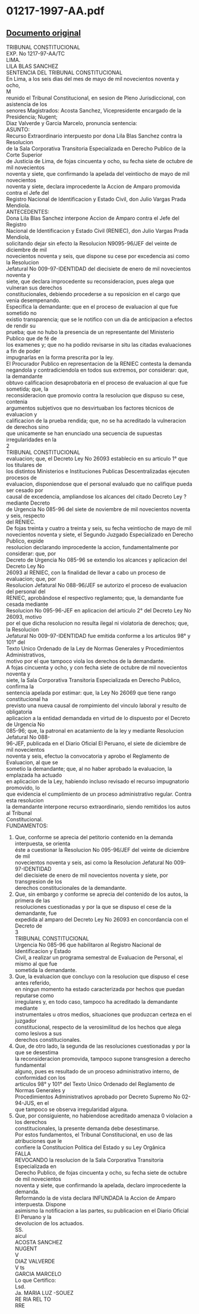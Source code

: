 
01217-1997-AA.pdf
=================
  
[Documento original](https://tc.gob.pe/jurisprudencia/1998/01217-1997-AA.pdf)  
---  
TRIBUNAL CONSTITUCIONAL  
EXP. No 1217-97-AA/TC  
LIMA.  
LILA BLAS SANCHEZ  
SENTENCIA DEL TRIBUNAL CONSTITUCIONAL  
En Lima, a los seis dias del mes de mayo de mil novecientos noventa y ocho,  
M  
reunido el Tribunal Constitucional, en sesion de Pleno Jurisdiccional, con asistencia de los  
senores Magistrados: Acosta Sanchez, Vicepresidente encargado de la Presidencia; Nugent;  
Diaz Valverde y Garcia Marcelo, pronuncia sentencia:  
ASUNTO:  
Recurso Extraordinario interpuesto por dona Lila Blas Sanchez contra la Resolucion  
de la Sala Corporativa Transitoria Especializada en Derecho Publico de la Corte Superior  
de Justicia de Lima, de fojas cincuenta y ocho, su fecha siete de octubre de mil novecientos  
noventa y siete, que confirmando la apelada del veintiocho de mayo de mil novecientos  
noventa y siete, declara improcedente la Accion de Amparo promovida contra el Jefe del  
Registro Nacional de Identificacion y Estado Civil, don Julio Vargas Prada Mendiola.  
ANTECEDENTES:  
Dona Lila Blas Sanchez interpone Accion de Amparo contra el Jefe del Registro  
Nacional de Identificacion y Estado Civil (RENIEC), don Julio Vargas Prada Mendiola,  
solicitando dejar sin efecto la Resolucion N9095-96/JEF del veinte de diciembre de mil  
novecientos noventa y seis, que dispone su cese por excedencia asi como la Resolucion  
Jefatural No 009-97-IDENTIDAD del diecisiete de enero de mil novecientos noventa y  
siete, que declara improcedente su reconsideracion, pues alega que vulneran sus derechos  
constitucionales, debiendo procederse a su reposicion en el cargo que venia desempenando.  
Especifica la demandante: que en el proceso de evaluacion al que fue sometido no  
existio transparencia; que se le notifico con un dia de anticipacion a efectos de rendir su  
prueba; que no hubo la presencia de un representante del Ministerio Publico que de fé de  
los examenes y; que no ha podido revisarse in situ las citadas evaluaciones a fin de poder  
impugnarlas en la forma prescrita por la ley.  
El Procurador Publico en representacion de la RENIEC contesta la demanda  
negandola y contradiciendola en todos sus extremos, por considerar: que, la demandante  
obtuvo calificacion desaprobatoria en el proceso de evaluacion al que fue sometida; que, la  
reconsideracion que promovio contra la resolucion que dispuso su cese, contenia  
argumentos subjetivos que no desvirtuaban los factores técnicos de evaluacion y  
calificacion de la prueba rendida; que, no se ha acreditado la vulneracion de derechos sino  
que unicamente se han enunciado una secuencia de supuestas irregularidades en la  
2  
TRIBUNAL CONSTITUCIONAL  
evaluacion; que, el Decreto Ley No 26093 establecio en su articulo 1° que los titulares de  
los distintos Ministerios e Instituciones Publicas Descentralizadas ejecuten procesos de  
evaluacion, disponiendose que el personal evaluado que no califique pueda ser cesado por  
causal de excedencia, ampliandose los alcances del citado Decreto Ley ? mediante Decreto  
de Urgencia No 085-96 del siete de noviembre de mil novecientos noventa y seis, respecto  
del RENIEC.  
De fojas treinta y cuatro a treinta y seis, su fecha veintiocho de mayo de mil  
novecientos noventa y siete, el Segundo Juzgado Especializado en Derecho Publico, expide  
resolucion declarando improcedente la accion, fundamentalmente por considerar: que, por  
Decreto de Urgencia No 085-96 se extendio los alcances y aplicacion del Decreto Ley No  
26093 al RENIEC, con la finalidad de llevar a cabo un proceso de evaluacion; que, por  
Resolucion Jefatural No 088-96/JEF se autorizo el proceso de evaluacion del personal del  
RENIEC, aprobândose el respectivo reglamento; que, la demandante fue cesada mediante  
Resolucion No 095-96-JEF en aplicacion del articulo 2° del Decreto Ley No 26093, motivo  
por el que dicha resolucion no resulta ilegal ni violatoria de derechos; que, la Resolucion  
Jefatural No 009-97-IDENTIDAD fue emitida conforme a los articulos 98° y 101° del  
Texto Unico Ordenado de la Ley de Normas Generales y Procedimientos Administrativos,  
motivo por el que tampoco viola los derechos de la demandante.  
A fojas cincuenta y ocho, y con fecha siete de octubre de mil novecientos noventa y  
siete, la Sala Corporativa Transitoria Especializada en Derecho Publico, confirma la  
sentencia apelada por estimar: que, la Ley No 26069 que tiene rango constitucional ha  
previsto una nueva causal de rompimiento del vinculo laboral y resulto de obligatoria  
aplicacion a la entidad demandada en virtud de lo dispuesto por el Decreto de Urgencia No  
085-96; que, la patronal en acatamiento de la ley y mediante Resolucion Jefatural No 088-  
96-JEF, publicada en el Diario Oficial El Peruano, el siete de diciembre de mil novecientos  
noventa y seis, efectuo la convocatoria y aprobo el Reglamento de Evaluacion, al que se  
sometio la demandante; que, al no haber aprobado la evaluacion, la emplazada ha actuado  
en aplicacion de la Ley, habiendo incluso revisado el recurso impugnatorio promovido, lo  
que evidencia el cumplimiento de un proceso administrativo regular. Contra esta resolucion  
la demandante interpone recurso extraordinario, siendo remitidos los autos al Tribunal  
Constitucional.  
FUNDAMENTOS:  
1. Que, conforme se aprecia del petitorio contenido en la demanda interpuesta, se orienta  
éste a cuestionar la Resolucion No 095-96/JEF del veinte de diciembre de mil  
novecientos noventa y seis, asi como la Resolucion Jefatural No 009-97-IDENTIDAD  
del diecisiete de enero de mil novecientos noventa y siete, por transgresion de los  
derechos constitucionales de la demandante.  
2. Que, sin embargo y conforme se aprecia del contenido de los autos, la primera de las  
resoluciones cuestionadas y por la que se dispuso el cese de la demandante, fue  
expedida al amparo del Decreto Ley No 26093 en concordancia con el Decreto de  
3  
TRIBUNAL CONSTITUCIONAL  
Urgencia No 085-96 que habilitaron al Registro Nacional de Identificacion y Estado  
Civil, a realizar un programa semestral de Evaluacion de Personal, el mismo al que fue  
sometida la demandante.  
3. Que, la evaluacion que concluyo con la resolucion que dispuso el cese antes referido,  
en ningun momento ha estado caracterizada por hechos que puedan reputarse como  
irregulares y, en todo caso, tampoco ha acreditado la demandante mediante  
instrumentales u otros medios, situaciones que produzcan certeza en el juzgador  
constitucional, respecto de la verosimilitud de los hechos que alega como lesivos a sus  
derechos constitucionales.  
4. Que, de otro lado, la segunda de las resoluciones cuestionadas y por la que se desestima  
la reconsideracion promovida, tampoco supone transgresion a derecho fundamental  
alguno, pues es resultado de un proceso administrativo interno, de conformidad con los  
articulos 98° y 101° del Texto Unico Ordenado del Reglamento de Normas Generales y  
Procedimientos Administrativos aprobado por Decreto Supremo No 02-94-JUS, en el  
que tampoco se observa irregularidad alguna.  
5. Que, por consiguiente, no habiendose acreditado amenaza 0 violacion a los derechos  
constitucionales, la presente demanda debe desestimarse.  
Por estos fundamentos, el Tribunal Constitucional, en uso de las atribuciones que le  
confiere la Constitucion Politica del Estado y su Ley Orgânica  
FALLA  
REVOCANDO la resolucion de la Sala Corporativa Transitoria Especializada en  
Derecho Publico, de fojas cincuenta y ocho, su fecha siete de octubre de mil novecientos  
noventa y siete, que confirmando la apelada, declaro improcedente la demanda.  
Reformando la de vista declara INFUNDADA la Accion de Amparo interpuesta. Dispone  
asimismo la notificacion a las partes, su publicacion en el Diario Oficial El Peruano y la  
devolucion de los actuados.  
SS.  
aicul  
ACOSTA SANCHEZ  
NUGENT  
V  
DIAZ VALVERDE  
V ts  
GARCIA MARCELO  
Lo que Certifico:  
Lsd.  
Ja. MARIA LUZ -SOUEZ  
RE RIA REL TO  
RRE